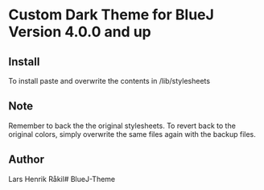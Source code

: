 # Custom Dark Theme for BlueJ Version 4.0.0 and up

## Install
To install paste and overwrite the contents in <path to blueJ folder>/lib/stylesheets

## Note
Remember to back the the original stylesheets. To revert back to the original colors, simply overwrite the same files again with the backup files.

## Author
Lars Henrik Råkil# BlueJ-Theme
